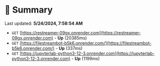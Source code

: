 # 📖 Summary
Last updated: **5/24/2024, 7:58:54 AM**

- `GET` [https://restreamer-09gx.onrender.com](https://restreamer-09gx.onrender.com) - **Up** (20385ms)
- `GET` [https://filestreambot-b5k6.onrender.com/](https://filestreambot-b5k6.onrender.com/) - **Up** (337ms)
- `GET` [https://jupyterlab-python3-12-3.onrender.com](https://jupyterlab-python3-12-3.onrender.com) - **Up** (1199ms)
